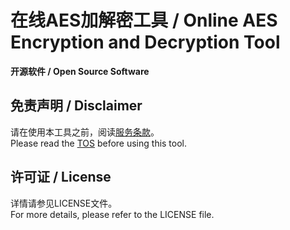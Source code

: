 # 在线AES加解密工具 / Online AES Encryption and Decryption Tool

**开源软件 / Open Source Software**

## 免责声明 / Disclaimer
请在使用本工具之前，阅读[服务条款](./TOS.MD)。  
Please read the [TOS](./TOS.MD) before using this tool.

## 许可证 / License
详情请参见LICENSE文件。  
For more details, please refer to the LICENSE file.
